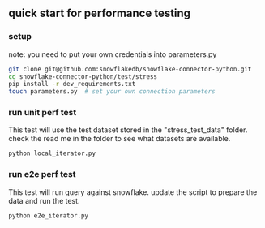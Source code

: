 ## quick start for performance testing


### setup

note: you need to put your own credentials into parameters.py

```bash
git clone git@github.com:snowflakedb/snowflake-connector-python.git
cd snowflake-connector-python/test/stress
pip install -r dev_requirements.txt
touch parameters.py  # set your own connection parameters
```

### run unit perf test

This test will use the test dataset stored in the "stress_test_data" folder.
check the read me in the folder to see what datasets are available.

```python
python local_iterator.py
```

### run e2e perf test

This test will run query against snowflake. update the script to prepare the data and run the test.

```python
python e2e_iterator.py
```
